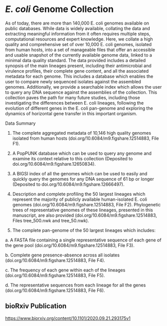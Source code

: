 # <i>E. coli</i> Genome Collection

As of today, there are more than 140,000 E. coli genomes available on public databases. While data is widely available, collating the data and extracting meaningful information from it often requires multiple steps, computational resources and expert knowledge. Here, we collate a high quality and comprehensive set of over 10,000 E. coli genomes, isolated from human hosts, into a set of manageable files that offer an accessible and usable snapshot of the currently available genome data, linked to a minimal data quality standard. The data provided includes a detailed synopsis of the main lineages present, including their antimicrobial and virulence profiles, their complete gene content, and all the associated metadata for each genome. This includes a database which enables the user to compare newly sequenced isolates against the assembled genomes. Additionally, we provide a searchable index which allows the user to query any DNA sequence against the assemblies of the collection. This collection paves the path for many future studies, including those investigating the differences between E. coli lineages, following the evolution of different genes in the E. coli pan-genome and exploring the dynamics of horizontal gene transfer in this important organism. 


Data Summary

1.	The complete aggregated metadata of 10,146 high quality genomes isolated from human hosts (doi.org/10.6084/m9.figshare.12514883, File F1).

2.	A PopPUNK database which can be used to query any genome and examine its context relative to this collection (Deposited to doi.org/10.6084/m9.figshare.12650834).

3.	A BIGSI index of all the genomes which can be used to easily and quickly query the genomes for any DNA sequence of 61 bp or longer (Deposited to doi.org/10.6084/m9.figshare.12666497).

4.	Description and complete profiling the 50 largest lineages which represent the majority of publicly available human-isolated E. coli genomes (doi.org/10.6084/m9.figshare.12514883, File F2). Phylogenetic trees of representative genomes of these lineages, presented in this manuscript, are also provided (doi.org/10.6084/m9.figshare.12514883, Files tree_500.nwk and tree_50.nwk).

5.	The complete pan-genome of the 50 largest lineages which includes:

a.	A FASTA file containing a single representative sequence of each gene of the gene pool (doi.org/10.6084/m9.figshare.12514883, File F3).

b.	Complete gene presence-absence across all isolates (doi.org/10.6084/m9.figshare.12514883, File F4).

c.	The frequency of each gene within each of the lineages (doi.org/10.6084/m9.figshare.12514883, File F5).

d.	The representative sequences from each lineage for all the genes (doi.org/10.6084/m9.figshare.12514883, File F6). 


## bioRxiv Publication
https://www.biorxiv.org/content/10.1101/2020.09.21.293175v1
